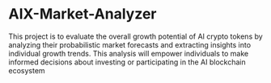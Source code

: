 # AIX-Market-Analyzer
This project is to evaluate the overall growth potential of AI crypto tokens by analyzing their probabilistic market forecasts and extracting insights into individual growth trends. This analysis will empower individuals to make informed decisions about investing or participating in the AI blockchain ecosystem

